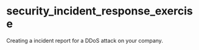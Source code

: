 # security_incident_response_exercise
Creating a incident report for a DDoS attack on your company.
